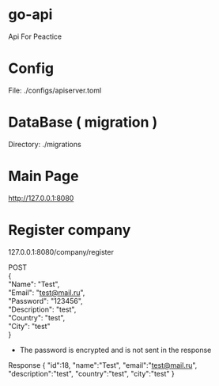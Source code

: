 # go-api
Api For Peactice

# Config
File: ./configs/apiserver.toml

# DataBase ( migration )
Directory: ./migrations

# Main Page
http://127.0.0.1:8080

# Register company 
127.0.0.1:8080/company/register

POST <br>
{<br>
    "Name":      "Test",<br>
	"Email":       "test@mail.ru",<br>
	"Password":    "123456",<br>
	"Description": "test",<br>
	"Country":     "test",<br>
	"City":        "test"<br>
}

* The password is encrypted and is not sent in the response

Response
{
    "id":18,
    "name":"Test",
    "email":"test@mail.ru",
    "description":"test",
    "country":"test",
    "city":"test"
}
